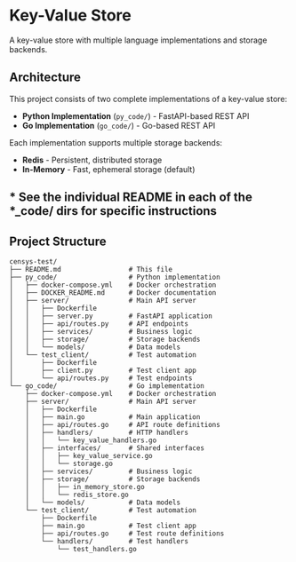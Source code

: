 # Key-Value Store

A key-value store with multiple language implementations and storage backends.

## Architecture

This project consists of two complete implementations of a key-value store:

- **Python Implementation** (`py_code/`) - FastAPI-based REST API
- **Go Implementation** (`go_code/`) - Go-based REST API

Each implementation supports multiple storage backends:
- **Redis** - Persistent, distributed storage
- **In-Memory** - Fast, ephemeral storage (default)

## * See the individual README in each of the *_code/ dirs for specific instructions


## Project Structure

```
censys-test/
├── README.md                 # This file
├── py_code/                  # Python implementation
│   ├── docker-compose.yml    # Docker orchestration
│   ├── DOCKER_README.md      # Docker documentation
│   ├── server/               # Main API server
│   │   ├── Dockerfile
│   │   ├── server.py         # FastAPI application
│   │   ├── api/routes.py     # API endpoints
│   │   ├── services/         # Business logic
│   │   ├── storage/          # Storage backends
│   │   └── models/           # Data models
│   └── test_client/          # Test automation
│       ├── Dockerfile
│       ├── client.py         # Test client app
│       └── api/routes.py     # Test endpoints
└── go_code/                  # Go implementation
    ├── docker-compose.yml    # Docker orchestration
    ├── server/               # Main API server
    │   ├── Dockerfile
    │   ├── main.go           # Main application
    │   ├── api/routes.go     # API route definitions
    │   ├── handlers/         # HTTP handlers
    │   │   └── key_value_handlers.go
    │   ├── interfaces/       # Shared interfaces
    │   │   ├── key_value_service.go
    │   │   └── storage.go
    │   ├── services/         # Business logic
    │   ├── storage/          # Storage backends
    │   │   ├── in_memory_store.go
    │   │   └── redis_store.go
    │   └── models/           # Data models
    └── test_client/          # Test automation
        ├── Dockerfile
        ├── main.go           # Test client app
        ├── api/routes.go     # Test route definitions
        └── handlers/         # Test handlers
            └── test_handlers.go
```